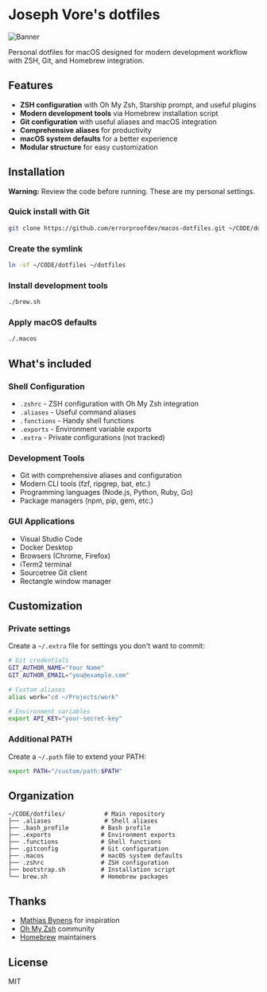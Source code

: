 # Joseph Vore's dotfiles

![Banner](https://i.imgur.com/EkEtphC.png)

Personal dotfiles for macOS designed for modern development workflow with ZSH, Git, and Homebrew integration.

## Features

- **ZSH configuration** with Oh My Zsh, Starship prompt, and useful plugins
- **Modern development tools** via Homebrew installation script
- **Git configuration** with useful aliases and macOS integration
- **Comprehensive aliases** for productivity
- **macOS system defaults** for a better experience
- **Modular structure** for easy customization

## Installation

**Warning:** Review the code before running. These are my personal settings.

### Quick install with Git

```bash
git clone https://github.com/errorproofdev/macos-dotfiles.git ~/CODE/dotfiles && cd ~/CODE/dotfiles && source bootstrap.sh
```

### Create the symlink

```bash
ln -sf ~/CODE/dotfiles ~/dotfiles
```

### Install development tools

```bash
./brew.sh
```

### Apply macOS defaults

```bash
./.macos
```

## What's included

### Shell Configuration

- `.zshrc` - ZSH configuration with Oh My Zsh integration
- `.aliases` - Useful command aliases
- `.functions` - Handy shell functions
- `.exports` - Environment variable exports
- `.extra` - Private configurations (not tracked)

### Development Tools

- Git with comprehensive aliases and configuration
- Modern CLI tools (fzf, ripgrep, bat, etc.)
- Programming languages (Node.js, Python, Ruby, Go)
- Package managers (npm, pip, gem, etc.)

### GUI Applications

- Visual Studio Code
- Docker Desktop
- Browsers (Chrome, Firefox)
- iTerm2 terminal
- Sourcetree Git client
- Rectangle window manager

## Customization

### Private settings

Create a `~/.extra` file for settings you don't want to commit:

```bash
# Git credentials
GIT_AUTHOR_NAME="Your Name"
GIT_AUTHOR_EMAIL="you@example.com"

# Custom aliases
alias work="cd ~/Projects/work"

# Environment variables
export API_KEY="your-secret-key"
```

### Additional PATH

Create a `~/.path` file to extend your PATH:

```bash
export PATH="/custom/path:$PATH"
```

## Organization

```
~/CODE/dotfiles/           # Main repository
├── .aliases               # Shell aliases
├── .bash_profile         # Bash profile
├── .exports              # Environment exports
├── .functions            # Shell functions
├── .gitconfig            # Git configuration
├── .macos                # macOS system defaults
├── .zshrc                # ZSH configuration
├── bootstrap.sh          # Installation script
└── brew.sh               # Homebrew packages
```

## Thanks

- [Mathias Bynens](https://github.com/mathiasbynens/dotfiles) for inspiration
- [Oh My Zsh](https://ohmyz.sh/) community
- [Homebrew](https://brew.sh/) maintainers

## License

MIT
